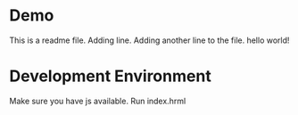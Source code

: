 # Demo
This is a readme file.
Adding line.
Adding another line to the file.
hello world!
# Development Environment
Make sure you have js available.
Run index.hrml

